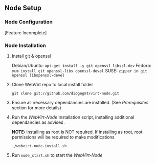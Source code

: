 ## Node Setup ##

### Node Configuration ###

[Feature Incomplete]

### Node Installation ###

1.  Install git & openssl

    Debian/Ubuntu: `apt-get install -y git openssl libssl-dev`
    Fedora:        `yum install git openssl-libs openssl-devel`
    SUSE:          `zipper in git openssl libopenssl-devel`

2.  Clone WebVirt repo to local install folder

    `git clone git://github.com/diogogmt/virt-node.git`

3.  Ensure all necessary dependancies are installed.  (See *Prerequisites* section for more details)

4.  Run the *WebVirt-Node* Installation script, installing additional dependancies as advised.

    **NOTE:** Installing as root is NOT required. If installing as root, root permissions will be required to make modifications

    `./webvirt-node-install.sh`

5.  Run `node_start.sh` to start the *WebVirt-Node*